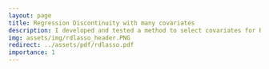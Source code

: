 ```yaml
---
layout: page
title: Regression Discontinuity with many covariates
description: I developed and tested a method to select covariates for RD designs (master thesis).
img: assets/img/rdlasso_header.PNG
redirect: ../assets/pdf/rdlasso.pdf
importance: 1
---
```



